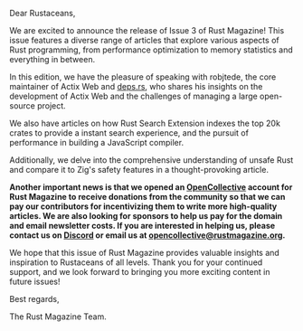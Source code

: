 Dear Rustaceans,

We are excited to announce the release of Issue 3 of Rust Magazine! This issue features a diverse range of articles that explore various aspects of Rust programming, from performance optimization to memory statistics and everything in between.

In this edition, we have the pleasure of speaking with robjtede, the core maintainer of Actix Web and [deps.rs](https://deps.rs), who shares his insights on the development of Actix Web and the challenges of managing a large open-source project.

We also have articles on how Rust Search Extension indexes the top 20k crates to provide a instant search experience, and the pursuit of performance in building a JavaScript compiler.

Additionally, we delve into the comprehensive understanding of unsafe Rust and compare it to Zig's safety features in a thought-provoking article.

**Another important news is that we opened an [OpenCollective](https://opencollective.com/rustmagazine) account for Rust Magazine to receive donations from the community so that we can pay our contributors for incentivizing them to write more high-quality articles. We are also looking for sponsors to help us pay for the domain and email newsletter costs. If you are interested in helping us, please contact us on [Discord](https://discord.gg/DdwgBuReJe) or email us at [opencollective@rustmagazine.org](mailto://opencollective@rustmagazine.org).**

We hope that this issue of Rust Magazine provides valuable insights and inspiration to Rustaceans of all levels. Thank you for your continued support, and we look forward to bringing you more exciting content in future issues!

Best regards,

The Rust Magazine Team.